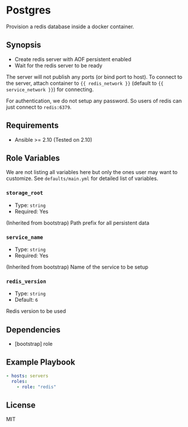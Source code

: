 # Postgres

Provision a redis database inside a docker container.

## Synopsis

- Create redis server with AOF persistent enabled
- Wait for the redis server to be ready

The server will not publish any ports (or bind port to host). To connect to the server,
attach container to `{{ redis_network }}` (default to `{{ service_network }}`) for
connecting.

For authentication, we do not setup any password. So users of redis can just
connect to `redis:6379`.

## Requirements

- Ansible >= 2.10 (Tested on 2.10)

## Role Variables

We are not listing all variables here but only the ones user may want to customize.
See `defaults/main.yml` for detailed list of variables.

### `storage_root`

- Type: `string`
- Required: Yes

(Inherited from bootstrap) Path prefix for all persistent data

### `service_name`

- Type: `string`
- Required: Yes

(Inherited from bootstrap) Name of the service to be setup

### `redis_version`

- Type: `string`
- Default: `6`

Redis version to be used

## Dependencies

- [bootstrap] role

## Example Playbook

```yaml
- hosts: servers
  roles:
    - role: "redis"
```

## License

MIT
